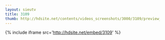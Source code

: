 ```yaml
---
layout: sieutv
title: 3109
thumb: http://hdsite.net/contents/videos_screenshots/3000/3109/preview_360p.mp4.jpg
---
```

{% include iframe src='http://hdsite.net/embed/3109' %}
 
